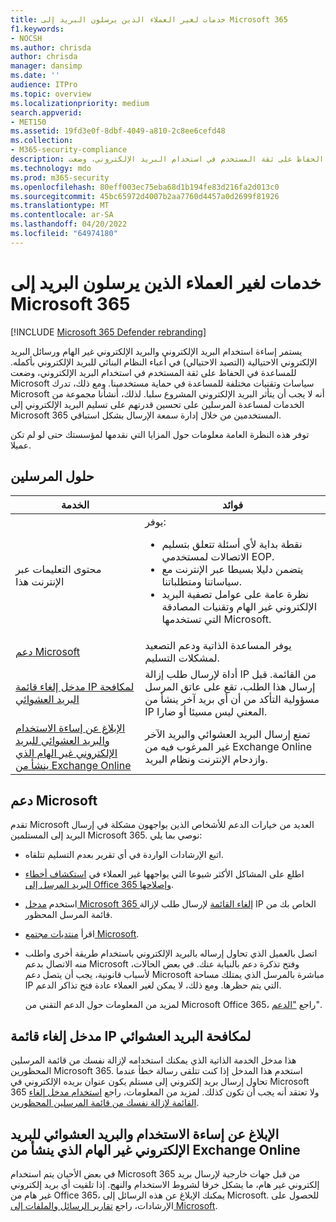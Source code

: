 ```yaml
---
title: خدمات لغير العملاء الذين يرسلون البريد إلى Microsoft 365
f1.keywords:
- NOCSH
ms.author: chrisda
author: chrisda
manager: dansimp
ms.date: ''
audience: ITPro
ms.topic: overview
ms.localizationpriority: medium
search.appverid:
- MET150
ms.assetid: 19fd3e0f-8dbf-4049-a810-2c8ee6cefd48
ms.collection:
- M365-security-compliance
description: للمساعدة في الحفاظ على ثقة المستخدم في استخدام البريد الإلكتروني، وضعت Microsoft سياسات وتقنيات مختلفة للمساعدة في حماية مستخدمينا.
ms.technology: mdo
ms.prod: m365-security
ms.openlocfilehash: 80eff003ec75eba68d1b194fe83d216fa2d013c0
ms.sourcegitcommit: 45bc65972d4007b2aa7760d4457a0d2699f81926
ms.translationtype: MT
ms.contentlocale: ar-SA
ms.lasthandoff: 04/20/2022
ms.locfileid: "64974180"
---
```

# <a name="services-for-non-customers-sending-mail-to-microsoft-365"></a>خدمات لغير العملاء الذين يرسلون البريد إلى Microsoft 365

[!INCLUDE [Microsoft 365 Defender rebranding](../includes/microsoft-defender-for-office.md)]

يستمر إساءة استخدام البريد الإلكتروني والبريد الإلكتروني غير الهام ورسائل البريد الإلكتروني الاحتيالية (التصيد الاحتيالي) في أعباء النظام البنائي للبريد الإلكتروني بأكمله. للمساعدة في الحفاظ على ثقة المستخدم في استخدام البريد الإلكتروني، وضعت Microsoft سياسات وتقنيات مختلفة للمساعدة في حماية مستخدمينا. ومع ذلك، تدرك Microsoft أنه لا يجب أن يتأثر البريد الإلكتروني المشروع سلبا. لذلك، أنشأنا مجموعة من الخدمات لمساعدة المرسلين على تحسين قدرتهم على تسليم البريد الإلكتروني إلى Microsoft 365 المستخدمين من خلال إدارة سمعة الإرسال بشكل استباقي.

توفر هذه النظرة العامة معلومات حول المزايا التي نقدمها لمؤسستك حتى لو لم تكن عميلا.

## <a name="sender-solutions"></a>حلول المرسلين

|الخدمة|فوائد|
|---|---|
|محتوى التعليمات عبر الإنترنت هذا|يوفر: <ul><li>نقطة بداية لأي أسئلة تتعلق بتسليم الاتصالات لمستخدمي EOP.</li><li>يتضمن دليلا بسيطا عبر الإنترنت مع سياساتنا ومتطلباتنا.</li><li>نظرة عامة على عوامل تصفية البريد الإلكتروني غير الهام وتقنيات المصادقة التي تستخدمها Microsoft.</li><ul>|
|[دعم Microsoft](#microsoft-support)|يوفر المساعدة الذاتية ودعم التصعيد لمشكلات التسليم.|
|[مدخل إلغاء قائمة IP لمكافحة البريد العشوائي](#anti-spam-ip-delist-portal)|أداة لإرسال طلب إزالة IP من القائمة. قبل إرسال هذا الطلب، تقع على عاتق المرسل مسؤولية التأكد من أن أي بريد آخر ينشأ من IP المعني ليس مسيئا أو ضارا.|
|[الإبلاغ عن إساءة الاستخدام والبريد العشوائي للبريد الإلكتروني غير الهام الذي ينشأ من Exchange Online](#abuse-and-spam-reporting-for-junk-email-originating-from-exchange-online)|تمنع إرسال البريد العشوائي والبريد الآخر غير المرغوب فيه من Exchange Online وازدحام الإنترنت ونظام البريد.|

## <a name="microsoft-support"></a>دعم Microsoft

تقدم Microsoft العديد من خيارات الدعم للأشخاص الذين يواجهون مشكلة في إرسال البريد إلى المستلمين Microsoft 365. نوصي بما يلي:

- اتبع الإرشادات الواردة في أي تقرير بعدم التسليم تتلقاه.

- اطلع على المشاكل الأكثر شيوعا التي يواجهها غير العملاء في [استكشاف أخطاء البريد المرسل إلى Office 365 وإصلاحها](troubleshooting-mail-sent-to-office-365.md).

- استخدم [مدخل Microsoft 365 إلغاء القائمة](https://sender.office.com) لإرسال طلب لإزالة IP الخاص بك من قائمة المرسل المحظور.

- اقرأ [منتديات مجتمع Microsoft](https://community.office365.com/f/).

- اتصل بالعميل الذي تحاول إرساله بالبريد الإلكتروني باستخدام طريقة أخرى واطلب منه الاتصال بدعم Microsoft وفتح تذكرة دعم بالنيابة عنك. في بعض الحالات، لأسباب قانونية، يجب أن يتصل دعم Microsoft مباشرة بالمرسل الذي يمتلك مساحة IP التي يتم حظرها. ومع ذلك، لا يمكن لغير العملاء عادة فتح تذاكر الدعم.

  لمزيد من المعلومات حول الدعم التقني من Microsoft Office 365، راجع ["الدعم](/office365/servicedescriptions/office-365-platform-service-description/support)".

## <a name="anti-spam-ip-delist-portal"></a>مدخل إلغاء قائمة IP لمكافحة البريد العشوائي

هذا مدخل الخدمة الذاتية الذي يمكنك استخدامه لإزالة نفسك من قائمة المرسلين المحظورين Microsoft 365. استخدم هذا المدخل إذا كنت تتلقى رسالة خطأ عندما تحاول إرسال بريد إلكتروني إلى مستلم يكون عنوان بريده الإلكتروني في Microsoft 365 ولا تعتقد أنه يجب أن تكون كذلك. لمزيد من المعلومات، راجع [استخدام مدخل إلغاء القائمة لإزالة نفسك من قائمة المرسلين المحظورين](use-the-delist-portal-to-remove-yourself-from-the-office-365-blocked-senders-lis.md).

## <a name="abuse-and-spam-reporting-for-junk-email-originating-from-exchange-online"></a>الإبلاغ عن إساءة الاستخدام والبريد العشوائي للبريد الإلكتروني غير الهام الذي ينشأ من Exchange Online

في بعض الأحيان يتم استخدام Microsoft 365 من قبل جهات خارجية لإرسال بريد إلكتروني غير هام، ما يشكل خرقا لشروط الاستخدام والنهج. إذا تلقيت أي بريد إلكتروني غير هام من Office 365، يمكنك الإبلاغ عن هذه الرسائل إلى Microsoft. للحصول على الإرشادات، راجع [تقارير الرسائل والملفات إلى Microsoft](report-junk-email-messages-to-microsoft.md).

